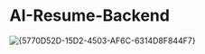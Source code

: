 # AI-Resume-Backend

![{5770D52D-15D2-4503-AF6C-6314D8F844F7}](https://github.com/user-attachments/assets/871ab0ba-b784-4147-873e-bb179adabd10)
